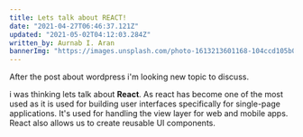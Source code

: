 ```yaml
---
title: Lets talk about REACT!
date: "2021-04-27T06:46:37.121Z"
updated: "2021-05-02T04:12:03.284Z"
written_by: Aurnab I. Aran
bannerImg: "https://images.unsplash.com/photo-1613213601168-104ccd105b07?ixid=MnwxMjA3fDB8MHxwaG90by1wYWdlfHx8fGVufDB8fHx8&ixlib=rb-1.2.1&auto=format&fit=crop&w=676&q=80"
---
```


After the post about wordpress i'm looking new topic to discuss.

i was thinking lets talk about **React**. As react has become one of
the most used as it is used for building user interfaces specifically
for single-page applications. It's used for handling the view layer 
for web and mobile apps. React also allows us to create reusable UI 
components.
 